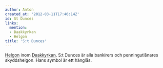 ```yaml
---
author: Anton
created_at: '2012-03-11T17:46:14Z'
id: St Dunces
links:
  mention:
  - Daakkyrkan
  - Helgon
title: 'S:t Dunces'
---
```


[Helgon] inom [Daakkyrkan]. S:t Dunces är alla bankirers och penningutlånares skyddshelgon. Hans
symbol är ett hänglås.

  [Helgon]: Helgon
  [Daakkyrkan]: Daakkyrkan
